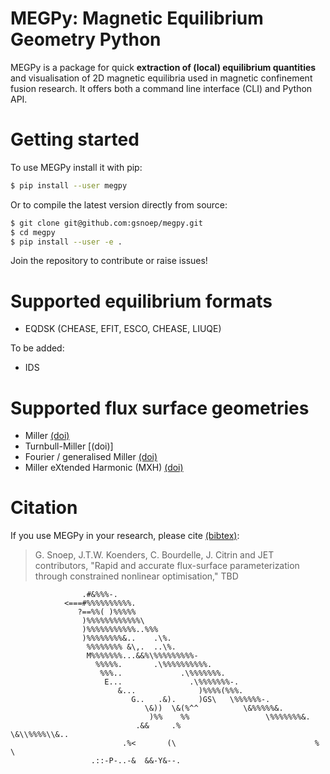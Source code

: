 # MEGPy: Magnetic Equilibrium Geometry Python
MEGPy is a package for quick **extraction of (local) equilibrium quantities** and visualisation of 2D magnetic equilibria used in magnetic confinement fusion research.
It offers both a command line interface (CLI) and Python API.

# Getting started
To use MEGPy install it with pip:

```bash
$ pip install --user megpy
```

Or to compile the latest version directly from source:
```bash
$ git clone git@github.com:gsnoep/megpy.git
$ cd megpy
$ pip install --user -e .
```

Join the repository to contribute or raise issues!

# Supported equilibrium formats
- EQDSK (CHEASE, EFIT, ESCO, CHEASE, LIUQE)

To be added:
- IDS

# Supported flux surface geometries
- Miller [(doi)]()
- Turnbull-Miller [(doi)]
- Fourier / generalised Miller [(doi)]()
- Miller eXtended Harmonic (MXH) [(doi)]()

# Citation
If you use MEGPy in your research, please cite [(bibtex)](https://www.github.com/gsnoep/megpy/citation.bib):
>G. Snoep, J.T.W. Koenders, C. Bourdelle, J. Citrin and JET contributors, "Rapid and accurate flux-surface parameterization through constrained nonlinear optimisation," TBD


                    .#&%%%-.
                <===#%%%%%%%%%%.
                   ?==%%( )%%%%%
                    )%%%%%%%%%%%%\
                    )%%%%%%%%%%%..%%%
                    )%%%%%%%%&..    .\%.
                     %%%%%%%% &\,.  ..\%.
                     M%%%%%%%...&&%\%%%%%%%%%-
                       %%%%%.       .\%%%%%%%%%%.
                        %%%..             .\%%%%%%%.
                         E...               .\%%%%%%%-.
                            &...              )%%%%(%%%.
                               G..   .&).     )GS\   \%%%%%%-.
                                  \&))  \&(%^^          \&%%%%%&.
                                   )%%    %%                 \%%%%%%%&.
                                .&&     .%                        \&\\%%%%\\&..
                             .%<       (\                               %    \
                      .::-P-..-&  &&-Y&--.
